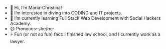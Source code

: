 - 👋 Hi, I’m Maria-Christina!
- 👀 I’m interested in diving into CODING and IT projects.
- 🌱 I’m currently learning Full Stack Web Development with Social Hackers Academy.
- 😄 Pronouns: she/her
- ⚡ Fun (or not so fun) fact: I finished law school, and I currently work as a lawyer. 

<!---
mxtamp/mxtamp is a ✨ special ✨ repository because its `README.md` (this file) appears on your GitHub profile.
You can click the Preview link to take a look at your changes.
--->
